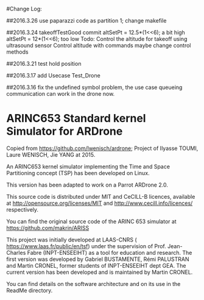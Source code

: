 #Change Log:

##2016.3.26
use paparazzi code as partition 1;
change makefile

##2016.3.24
takeoffTestGood commit
altSetPt = 12.5*(1<<6);   a bit high
altSetPt = 12*(1<<6);  too low
Todo:
Control the altitude for takeoff using ultrasound sensor
Control altitude with commands
maybe change control methods 

##2016.3.21
test hold position


##2016.3.17
add Usecase Test_Drone


##2016.3.16
fix the undefined symbol problem, the use case queueing communication can work in the drone now.



ARINC653 Standard kernel Simulator for ARDrone
==================
Copied from https://github.com/lwenisch/ardrone;
Project of Ilyasse TOUMI, Laure WENISCH, Jie YANG at 2015.

An ARINC653 kernel simulator implementing the Time and Space Partitioning concept (TSP) has been developed on Linux.

This version has been adapted to work on a Parrot ARDrone 2.0. 

This source code is distributed under MIT and CeCILL-B licences, available at http://opensource.org/licenses/MIT and http://www.cecill.info/licences/ respectively.

You can find the original source code of the ARINC 653 simulator at https://github.com/makrin/ARISS

This project was initially developed at LAAS-CNRS ( https://www.laas.fr/public/en/tsf) under the supervision of Prof. Jean-Charles Fabre (INPT-ENSEEIHT) as a tool for education and research. The first version was developed by Gabriel BUSTAMENTE, Rémi PALUSTRAN and Martin CRONEL, former students of INPT-ENSEEIHT dept GEA. The current version has been developed and is maintained by Martin CRONEL.

You can find details on the software architecture and on its use in the ReadMe directory.
